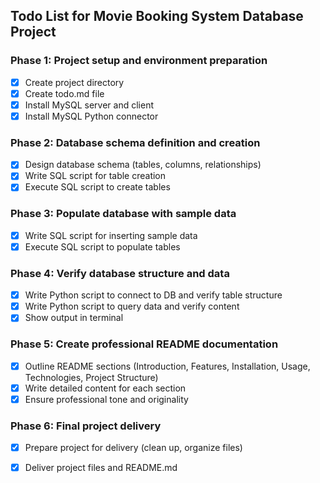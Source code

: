 ## Todo List for Movie Booking System Database Project

### Phase 1: Project setup and environment preparation
- [X] Create project directory
- [X] Create todo.md file
- [X] Install MySQL server and client
- [X] Install MySQL Python connector

### Phase 2: Database schema definition and creation
- [X] Design database schema (tables, columns, relationships)
- [X] Write SQL script for table creation
- [X] Execute SQL script to create tables

### Phase 3: Populate database with sample data
- [X] Write SQL script for inserting sample data
- [X] Execute SQL script to populate tables

### Phase 4: Verify database structure and data
- [X] Write Python script to connect to DB and verify table structure
- [X] Write Python script to query data and verify content
- [X] Show output in terminal

### Phase 5: Create professional README documentation
- [X] Outline README sections (Introduction, Features, Installation, Usage, Technologies, Project Structure)
- [X] Write detailed content for each section
- [X] Ensure professional tone and originality

### Phase 6: Final project delivery
- [X] Prepare project for delivery (clean up, organize files)
- [X] Deliver project files and README.md

